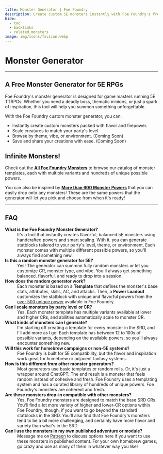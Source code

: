 ```yaml
---
title: Monster Generator | Foe Foundry
description: Create custom 5E monsters instantly with Foe Foundry's free generator. Choose from 600+ unique powers, scale by CR, and generate balanced statblocks for your D&D campaigns.
hide:
  - toc
  - backlinks
  - related_monsters
image: img/icons/favicon.webp
---
```


# Monster Generator

<section>
    <generator-showcase></generator-showcase>
</section>

<div class="container-fluid py-1">
    <hr />
    <div class="row mb-4">
        <div class="col-lg-9 mx-auto">
            <h2 class="mb-5 mt-5">A Free Monster Generator for 5E RPGs</h2>
            <p>Foe Foundry's monster generator is designed for game masters running 5E TTRPGs. Whether you
                need a deadly boss, thematic minions, or just a spark of inspiration, this tool will help you summon
                something unforgettable.</p>
            <p>With the Foe Foundry custom monster generator, you can:</p>
            <ul>
                <li>Instantly create custom monsters packed with flavor and firepower.</li>
                <li>Scale creatures to match your party's level.</li>
                <li>Browse by theme, vibe, or environment. (Coming Soon)</li>
                <li>Save and share your creations with ease. (Coming Soon)</li>
            </ul>
            <h2 class="mb-4 mt-4">Infinite Monsters!</h2>
            <p>Check out the <a href="monsters/"><strong>All Foe Foundry Monsters</strong></a> to browse our catalog of
                monster templates, each with multiple variants and hundreds of unique possible powers.</p>
            <p>You can also be inspired by <a href="powers/"><strong>More than 600 Monster Powers</strong></a>
                that you can easily drop onto any monsters! These are the same powers that the generator will let
                you pick and choose from when it's ready!</p>
            <hr>
            <h2 class="mt-5 mb-5">FAQ</h2>
            <dl>
                <dt><strong>What is the Foe Foundry Monster Generator?</strong></dt>
                <dd>It's a tool that instantly creates flavorful, balanced 5E monsters using handcrafted powers and
                    smart scaling. With it, you can generate statblocks tailored to your party's level, theme, or
                    environment. Each monster comes with multiple different possible powers, so you'll always find
                    something new.</dd>
                <dt><strong>Is this a random monster generator for 5E?</strong></dt>
                <dd>Yes! The generator can summon fully random monsters or let you customize CR, monster type, and
                    vibe. You'll always get something balanced, flavorful, and ready to drop into a session.</dd>
                <dt><strong>How does the random generator work?</strong></dt>
                <dd>Each monster is based on a <strong>Template</strong> that defines the monster's base stats,
                    attributes, skills, AC, and attacks. Then, a <strong>Power Loadout</strong> customizes the
                    statblock with unique and flavorful powers from the <a href="powers/all">over 500 unique
                        power</a> available in Foe Foundry.</dd>
                <dt><strong>Can I scale monsters by party level or CR?</strong></dt>
                <dd>Yes. Each monster template has multiple variants available at lower and higher CRs, and
                    abilities automatically scale to monster CR.</dd>
                <dt><strong>What kinds of monsters can I generate?</strong></dt>
                <dd>I'm starting off creating a template for every monster in the SRD, and I'll add more as I go!
                    Each template has between 12 to 100s of possible variants, depending on the available powers, so
                    you'll always encounter something new.</dd>
                <dt><strong>Will this work for homebrew campaigns or non-5E systems?</strong></dt>
                <dd>Foe Foundry is built for 5E compatibility, but the flavor and inspiration work great for
                    homebrew or adjacent fantasy systems.</dd>
                <dt><strong>How is this different from other monster generators?</strong></dt>
                <dd>Most generators use basic templates or random rolls. Or, it's just a wrapper around ChatGPT. The
                    end result is a monster that feels random instead of cohesive and fresh. Foe Foundry uses a
                    templating system and has a curated library of hundreds of unique powers. Foe Foundry's monsters
                    are coherent and fresh.</dd>
                <dt><strong>Are these monsters drop-in compatible with other monsters?</strong></dt>
                <dd>Yes, Foe Foundry monsters are designed to match the base SRD CRs. You'll find a lot more variety
                    of higher and lower-CR options within Foe Foundry, though, if you want to go beyond the standard
                    statblocks in the SRD. You'll also find that Foe Foundry's monsters tend to be a bit more
                    challenging, and certainly have more flavor and variety than what's in the SRD.</dd>
                <dt><strong>Can I use the monsters in my own published adventure or module?</strong></dt>
                <dd>Message me on <a href="https://www.patreon.com/c/foefoundry">Patreon</a> to discuss options here
                    if you want to use these monsters in published content. For your own homebrew games, go crazy
                    and use as many of them in whatever way you like!</dd>
            </dl>
        </div>
    </div>
</div>